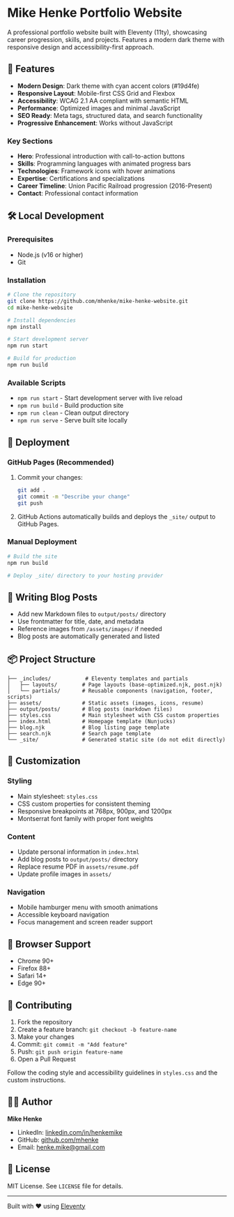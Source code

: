 # Mike Henke Portfolio Website

A professional portfolio website built with Eleventy (11ty), showcasing career progression, skills, and projects. Features a modern dark theme with responsive design and accessibility-first approach.

## 🚀 Features

- **Modern Design**: Dark theme with cyan accent colors (#19d4fe)
- **Responsive Layout**: Mobile-first CSS Grid and Flexbox
- **Accessibility**: WCAG 2.1 AA compliant with semantic HTML
- **Performance**: Optimized images and minimal JavaScript
- **SEO Ready**: Meta tags, structured data, and search functionality
- **Progressive Enhancement**: Works without JavaScript

### Key Sections

- **Hero**: Professional introduction with call-to-action buttons
- **Skills**: Programming languages with animated progress bars
- **Technologies**: Framework icons with hover animations
- **Expertise**: Certifications and specializations
- **Career Timeline**: Union Pacific Railroad progression (2016-Present)
- **Contact**: Professional contact information

## 🛠️ Local Development

### Prerequisites

- Node.js (v16 or higher)
- Git

### Installation

```bash
# Clone the repository
git clone https://github.com/mhenke/mike-henke-website.git
cd mike-henke-website

# Install dependencies
npm install

# Start development server
npm run start

# Build for production
npm run build
```

### Available Scripts

- `npm run start` - Start development server with live reload
- `npm run build` - Build production site
- `npm run clean` - Clean output directory
- `npm run serve` - Serve built site locally

## 🚀 Deployment

### GitHub Pages (Recommended)

1. Commit your changes:

   ```bash
   git add .
   git commit -m "Describe your change"
   git push
   ```

2. GitHub Actions automatically builds and deploys the `_site/` output to GitHub Pages.

### Manual Deployment

```bash
# Build the site
npm run build

# Deploy _site/ directory to your hosting provider
```

## 📝 Writing Blog Posts

- Add new Markdown files to `output/posts/` directory
- Use frontmatter for title, date, and metadata
- Reference images from `/assets/images/` if needed
- Blog posts are automatically generated and listed

## 📦 Project Structure

```
├── _includes/           # Eleventy templates and partials
│   ├── layouts/        # Page layouts (base-optimized.njk, post.njk)
│   └── partials/       # Reusable components (navigation, footer, scripts)
├── assets/             # Static assets (images, icons, resume)
├── output/posts/       # Blog posts (markdown files)
├── styles.css          # Main stylesheet with CSS custom properties
├── index.html          # Homepage template (Nunjucks)
├── blog.njk            # Blog listing page template
├── search.njk          # Search page template
└── _site/              # Generated static site (do not edit directly)
```

## 🎨 Customization

### Styling

- Main stylesheet: `styles.css`
- CSS custom properties for consistent theming
- Responsive breakpoints at 768px, 900px, and 1200px
- Montserrat font family with proper font weights

### Content

- Update personal information in `index.html`
- Add blog posts to `output/posts/` directory
- Replace resume PDF in `assets/resume.pdf`
- Update profile images in `assets/`

### Navigation

- Mobile hamburger menu with smooth animations
- Accessible keyboard navigation
- Focus management and screen reader support

## 📱 Browser Support

- Chrome 90+
- Firefox 88+
- Safari 14+
- Edge 90+

## 🤝 Contributing

1. Fork the repository
2. Create a feature branch: `git checkout -b feature-name`
3. Make your changes
4. Commit: `git commit -m "Add feature"`
5. Push: `git push origin feature-name`
6. Open a Pull Request

Follow the coding style and accessibility guidelines in `styles.css` and the custom instructions.

## 👨‍💻 Author

**Mike Henke**

- LinkedIn: [linkedin.com/in/henkemike](https://linkedin.com/in/henkemike)
- GitHub: [github.com/mhenke](https://github.com/mhenke)
- Email: henke.mike@gmail.com

## 📄 License

MIT License. See `LICENSE` file for details.

---

Built with ❤️ using [Eleventy](https://www.11ty.dev/)
